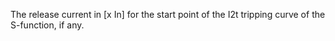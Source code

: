 ﻿The release current in [x In] for the start point of the I2t tripping curve of the S-function, if any.
